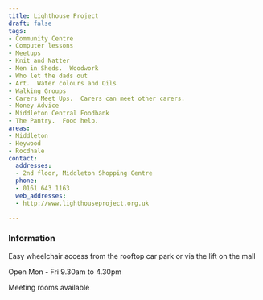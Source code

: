 ```yaml
---
title: Lighthouse Project
draft: false
tags:
- Community Centre
- Computer lessons
- Meetups
- Knit and Natter
- Men in Sheds.  Woodwork
- Who let the dads out
- Art.  Water colours and Oils
- Walking Groups
- Carers Meet Ups.  Carers can meet other carers.
- Money Advice
- Middleton Central Foodbank
- The Pantry.  Food help.
areas:
- Middleton
- Heywood
- Rocdhale
contact:
  addresses:
  - 2nd floor, Middleton Shopping Centre
  phone:
  - 0161 643 1163
  web_addresses:
  - http://www.lighthouseproject.org.uk

---
```


### Information
Easy wheelchair access from the rooftop car park
or via the lift on the mall

Open Mon - Fri  9.30am to 4.30pm

Meeting rooms available


